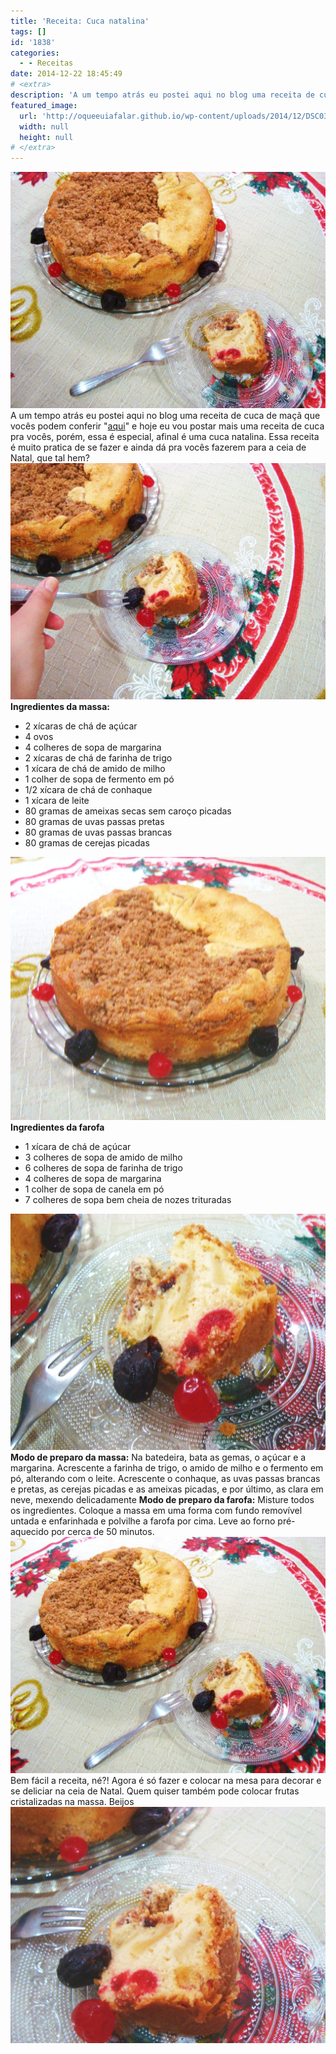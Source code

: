 ```yaml
---
title: 'Receita: Cuca natalina'
tags: []
id: '1838'
categories:
  - - Receitas
date: 2014-12-22 18:45:49
# <extra>
description: 'A um tempo atrás eu postei aqui no blog uma receita de cuca de maçã que vocês podem conferir &#8220;aqui&#8221; e hoje eu vou postar mais uma receita de cuca pra vocês, porém, essa é especial, afinal é uma cuca natalina. Essa receita é muito pratica de se fazer e ainda dá pra vocês fazerem para a ceia de Natal, que tal hem? Ingredientes da massa: 2 xícaras de chá de açúcar 4 ovos 4 colheres de sopa de margarina 2 xícaras de chá de farinha de trigo 1 xícara de chá de amido de milho 1 colher de sopa de fermento em pó 1/2 xícara de chá de conhaque 1 xícara de leite 80 gramas de ameixas secas sem caroço picadas 80 gramas de uvas passas pretas 80 gramas de uvas passas brancas 80 gramas de cerejas picadas Ingredientes da &hellip;'
featured_image: 
  url: 'http://oqueeuiafalar.github.io/wp-content/uploads/2014/12/DSC03466-1024x768.jpg'
  width: null
  height: null
# </extra>
---
```


[![Receita de cuca natalina](/wp-content/uploads/2014/12/DSC03466-1024x768.jpg)](/wp-content/uploads/2014/12/DSC03466.jpg) A um tempo atrás eu postei aqui no blog uma receita de cuca de maçã que vocês podem conferir "[aqui](http://natalia.blog.br/2014/10/08/cuca-de-maca/ "aqui")" e hoje eu vou postar mais uma receita de cuca pra vocês, porém, essa é especial, afinal é uma cuca natalina. Essa receita é muito pratica de se fazer e ainda dá pra vocês fazerem para a ceia de Natal, que tal hem? [![Receita de cuca natalina](/wp-content/uploads/2014/12/DSC03468-1024x768.jpg)](/wp-content/uploads/2014/12/DSC03468.jpg) **Ingredientes da massa:**

*   2 xícaras de chá de açúcar
*   4 ovos
*   4 colheres de sopa de margarina
*   2 xícaras de chá de farinha de trigo
*   1 xícara de chá de amido de milho
*   1 colher de sopa de fermento em pó
*   1/2 xícara de chá de conhaque
*   1 xícara de leite
*   80 gramas de ameixas secas sem caroço picadas
*   80 gramas de uvas passas pretas
*   80 gramas de uvas passas brancas
*   80 gramas de cerejas picadas

[![DSC03465](/wp-content/uploads/2014/12/DSC03465.jpg)](/wp-content/uploads/2014/12/DSC03465.jpg) **Ingredientes da farofa**

*   1 xícara de chá de açúcar
*   3 colheres de sopa de amido de milho
*   6 colheres de sopa de farinha de trigo
*   4 colheres de sopa de margarina
*   1 colher de sopa de canela em pó
*   7 colheres de sopa bem cheia de nozes trituradas

[![Receita de cuca natalina ](/wp-content/uploads/2014/12/DSC03470-1024x768.jpg)](/wp-content/uploads/2014/12/DSC03470.jpg) **Modo de preparo da massa:** Na batedeira, bata as gemas, o açúcar e a margarina. Acrescente a farinha de trigo, o amido de milho e o fermento em pó, alterando com o leite. Acrescente o conhaque, as uvas passas brancas e pretas, as cerejas picadas e as ameixas picadas, e por último, as clara em neve, mexendo delicadamente **Modo de preparo da farofa:** Misture todos os ingredientes. Coloque a massa em uma forma com fundo removível untada e enfarinhada e polvilhe a farofa por cima. Leve ao forno pré-aquecido por cerca de 50 minutos. [![cuca natalina ](/wp-content/uploads/2014/12/DSC03467-1024x768.jpg)](/wp-content/uploads/2014/12/DSC03467.jpg) Bem fácil a receita, né?! Agora é só fazer e colocar na mesa para decorar e se deliciar na ceia de Natal. Quem quiser também pode colocar frutas cristalizadas na massa. Beijos![![cuca natalina ](/wp-content/uploads/2014/12/DSC03471-1024x768.jpg)](/wp-content/uploads/2014/12/DSC03471.jpg)
